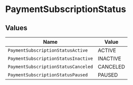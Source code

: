 # PaymentSubscriptionStatus


## Values

| Name                                | Value                               |
| ----------------------------------- | ----------------------------------- |
| `PaymentSubscriptionStatusActive`   | ACTIVE                              |
| `PaymentSubscriptionStatusInactive` | INACTIVE                            |
| `PaymentSubscriptionStatusCanceled` | CANCELED                            |
| `PaymentSubscriptionStatusPaused`   | PAUSED                              |